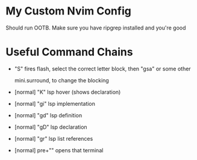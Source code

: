 # My Custom Nvim Config

Should run OOTB. Make sure you have ripgrep installed and you're good

# Useful Command Chains

-   "S" fires flash, select the correct letter block, then "gsa" or some other
    mini.surround, to change the blocking
-   [normal] "K" lsp hover (shows declaration)
-   [normal] "gi" lsp implementation
-   [normal] "gd" lsp definition
-   [normal] "gD" lsp declaration
-   [normal] "gr" lsp list references
-   [normal] pre+"<C-j>" opens that terminal
